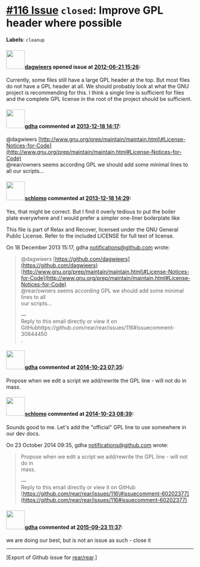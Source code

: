 [\#116 Issue](https://github.com/rear/rear/issues/116) `closed`: Improve GPL header where possible
==================================================================================================

**Labels**: `cleanup`

#### <img src="https://avatars.githubusercontent.com/u/388198?u=0732dee3fe5002278cfbf40359ec431bdcf5f06c&v=4" width="50">[dagwieers](https://github.com/dagwieers) opened issue at [2012-06-21 15:26](https://github.com/rear/rear/issues/116):

Currently, some files still have a large GPL header at the top. But most
files do not have a GPL header at all. We should probably look at what
the GNU project is recommending for this. I think a single line is
sufficient for files and the complete GPL license in the root of the
project should be sufficient.

#### <img src="https://avatars.githubusercontent.com/u/888633?u=cdaeb31efcc0048d3619651aa18dd4b76e636b21&v=4" width="50">[gdha](https://github.com/gdha) commented at [2013-12-18 14:17](https://github.com/rear/rear/issues/116#issuecomment-30844450):

@dagwieers
[http://www.gnu.org/prep/maintain/maintain.html\#License-Notices-for-Code](http://www.gnu.org/prep/maintain/maintain.html#License-Notices-for-Code)  
@rear/owners seems according GPL we should add some minimal lines to all
our scripts...

#### <img src="https://avatars.githubusercontent.com/u/101384?v=4" width="50">[schlomo](https://github.com/schlomo) commented at [2013-12-18 14:29](https://github.com/rear/rear/issues/116#issuecomment-30845340):

Yes, that might be correct. But I find it overly tedious to put the
boiler  
plate everywhere and I would prefer a simpler one-liner boilerplate like

This file is part of Relax and Recover, licensed under the GNU General  
Public License. Refer to the included LICENSE for full text of license.

On 18 December 2013 15:17, gdha <notifications@github.com> wrote:

> @dagwieers
> [https://github.com/dagwieers](https://github.com/dagwieers)  
> [http://www.gnu.org/prep/maintain/maintain.html\#License-Notices-for-Code](http://www.gnu.org/prep/maintain/maintain.html#License-Notices-for-Code)  
> @rear/owners seems according GPL we should add some minimal lines to
> all  
> our scripts...
>
> —  
> Reply to this email directly or view it on
> GitHubhttps://github.com/rear/rear/issues/116\#issuecomment-30844450  
> .

#### <img src="https://avatars.githubusercontent.com/u/888633?u=cdaeb31efcc0048d3619651aa18dd4b76e636b21&v=4" width="50">[gdha](https://github.com/gdha) commented at [2014-10-23 07:35](https://github.com/rear/rear/issues/116#issuecomment-60202377):

Propose when we edit a script we add/rewrite the GPL line - will not do
in mass.

#### <img src="https://avatars.githubusercontent.com/u/101384?v=4" width="50">[schlomo](https://github.com/schlomo) commented at [2014-10-23 08:39](https://github.com/rear/rear/issues/116#issuecomment-60208697):

Sounds good to me. Let's add the "official" GPL line to use somewhere
in  
our dev docs.

On 23 October 2014 09:35, gdha <notifications@github.com> wrote:

> Propose when we edit a script we add/rewrite the GPL line - will not
> do in  
> mass.
>
> —  
> Reply to this email directly or view it on GitHub  
> [https://github.com/rear/rear/issues/116\#issuecomment-60202377](https://github.com/rear/rear/issues/116#issuecomment-60202377).

#### <img src="https://avatars.githubusercontent.com/u/888633?u=cdaeb31efcc0048d3619651aa18dd4b76e636b21&v=4" width="50">[gdha](https://github.com/gdha) commented at [2015-09-23 11:37](https://github.com/rear/rear/issues/116#issuecomment-142574131):

we are doing our best, but is not an issue as such - close it

------------------------------------------------------------------------

\[Export of Github issue for
[rear/rear](https://github.com/rear/rear).\]
